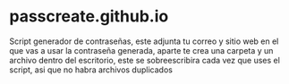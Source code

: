 # passcreate.github.io
Script generador de contraseñas, este adjunta tu correo y sitio web en el que vas a usar la contraseña generada, aparte te crea una carpeta y un archivo dentro del escritorio, este se sobreescribira cada vez que uses el script, asi que no habra archivos duplicados
